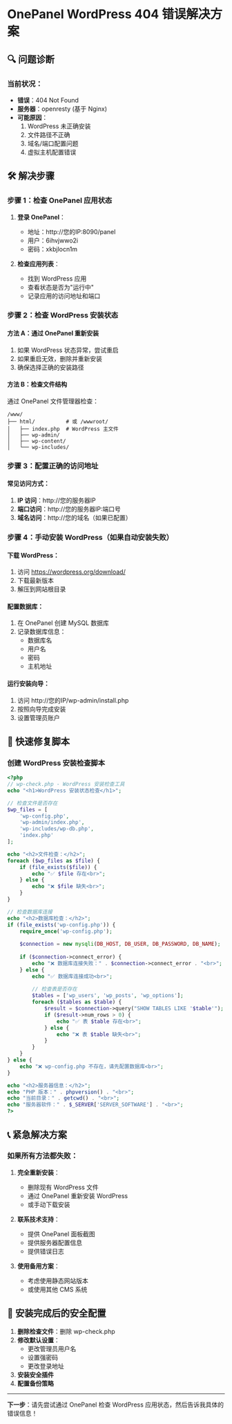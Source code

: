 # OnePanel WordPress 404 错误解决方案

## 🔍 问题诊断

### 当前状况：
- **错误**：404 Not Found
- **服务器**：openresty (基于 Nginx)
- **可能原因**：
  1. WordPress 未正确安装
  2. 文件路径不正确
  3. 域名/端口配置问题
  4. 虚拟主机配置错误

## 🛠️ 解决步骤

### 步骤 1：检查 OnePanel 应用状态

1. **登录 OnePanel**：
   - 地址：http://您的IP:8090/panel
   - 用户：6ihvjwwo2i
   - 密码：xkbjlocn1m

2. **检查应用列表**：
   - 找到 WordPress 应用
   - 查看状态是否为"运行中"
   - 记录应用的访问地址和端口

### 步骤 2：检查 WordPress 安装状态

#### 方法 A：通过 OnePanel 重新安装
1. 如果 WordPress 状态异常，尝试重启
2. 如果重启无效，删除并重新安装
3. 确保选择正确的安装路径

#### 方法 B：检查文件结构
通过 OnePanel 文件管理器检查：
```
/www/
├── html/          # 或 /wwwroot/
│   ├── index.php  # WordPress 主文件
│   ├── wp-admin/
│   ├── wp-content/
│   └── wp-includes/
```

### 步骤 3：配置正确的访问地址

#### 常见访问方式：
1. **IP 访问**：http://您的服务器IP
2. **端口访问**：http://您的服务器IP:端口号
3. **域名访问**：http://您的域名（如果已配置）

### 步骤 4：手动安装 WordPress（如果自动安装失败）

#### 下载 WordPress：
1. 访问 https://wordpress.org/download/
2. 下载最新版本
3. 解压到网站根目录

#### 配置数据库：
1. 在 OnePanel 创建 MySQL 数据库
2. 记录数据库信息：
   - 数据库名
   - 用户名
   - 密码
   - 主机地址

#### 运行安装向导：
1. 访问 http://您的IP/wp-admin/install.php
2. 按照向导完成安装
3. 设置管理员账户

## 🔧 快速修复脚本

### 创建 WordPress 安装检查脚本

```php
<?php
// wp-check.php - WordPress 安装检查工具
echo "<h1>WordPress 安装状态检查</h1>";

// 检查文件是否存在
$wp_files = [
    'wp-config.php',
    'wp-admin/index.php',
    'wp-includes/wp-db.php',
    'index.php'
];

echo "<h2>文件检查：</h2>";
foreach ($wp_files as $file) {
    if (file_exists($file)) {
        echo "✅ $file 存在<br>";
    } else {
        echo "❌ $file 缺失<br>";
    }
}

// 检查数据库连接
echo "<h2>数据库检查：</h2>";
if (file_exists('wp-config.php')) {
    require_once('wp-config.php');
    
    $connection = new mysqli(DB_HOST, DB_USER, DB_PASSWORD, DB_NAME);
    
    if ($connection->connect_error) {
        echo "❌ 数据库连接失败：" . $connection->connect_error . "<br>";
    } else {
        echo "✅ 数据库连接成功<br>";
        
        // 检查表是否存在
        $tables = ['wp_users', 'wp_posts', 'wp_options'];
        foreach ($tables as $table) {
            $result = $connection->query("SHOW TABLES LIKE '$table'");
            if ($result->num_rows > 0) {
                echo "✅ 表 $table 存在<br>";
            } else {
                echo "❌ 表 $table 缺失<br>";
            }
        }
    }
} else {
    echo "❌ wp-config.php 不存在，请先配置数据库<br>";
}

echo "<h2>服务器信息：</h2>";
echo "PHP 版本：" . phpversion() . "<br>";
echo "当前目录：" . getcwd() . "<br>";
echo "服务器软件：" . $_SERVER['SERVER_SOFTWARE'] . "<br>";
?>
```

## 📞 紧急解决方案

### 如果所有方法都失败：

1. **完全重新安装**：
   - 删除现有 WordPress 文件
   - 通过 OnePanel 重新安装 WordPress
   - 或手动下载安装

2. **联系技术支持**：
   - 提供 OnePanel 面板截图
   - 提供服务器配置信息
   - 提供错误日志

3. **使用备用方案**：
   - 考虑使用静态网站版本
   - 或使用其他 CMS 系统

## 🔐 安装完成后的安全配置

1. **删除检查文件**：删除 wp-check.php
2. **修改默认设置**：
   - 更改管理员用户名
   - 设置强密码
   - 更改登录地址
3. **安装安全插件**
4. **配置备份策略**

---

**下一步**：请先尝试通过 OnePanel 检查 WordPress 应用状态，然后告诉我具体的错误信息！
